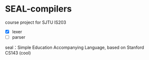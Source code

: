 # SEAL-compilers

course project for SJTU IS203

- [x] lexer
- [ ] parser

seal：Simple Education Accompanying Language, based on Stanford CS143 (cool)
